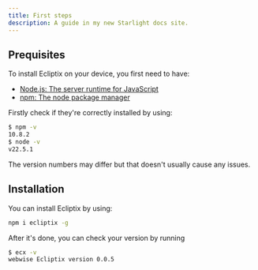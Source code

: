 ```yaml
---
title: First steps
description: A guide in my new Starlight docs site.
---
```

## Prequisites

To install Ecliptix on your device, you first need to have:

- [Node.js: The server runtime for JavaScript](https://nodejs.org)
- [npm: The node package manager](https://npmjs.com)

Firstly check if they're correctly installed by using:

```bash
$ npm -v
10.8.2
$ node -v
v22.5.1
```

The version numbers may differ but that doesn't usually cause any issues.

## Installation

You can install Ecliptix by using:

```bash
npm i ecliptix -g
```

After it's done, you can check your version by running

```bash
$ ecx -v
webwise Ecliptix version 0.0.5
```
